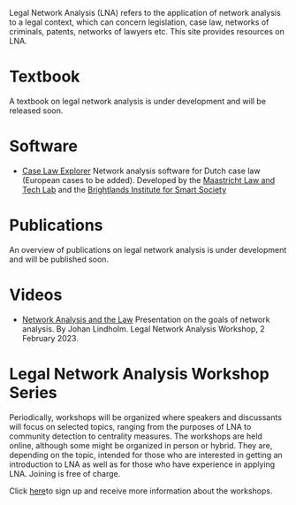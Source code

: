 Legal Network Analysis (LNA) refers to the application of network analysis to a legal context, which can concern legislation, case law, networks of criminals, patents, networks of lawyers etc. This site provides resources on LNA.

# Textbook
A textbook on legal network analysis is under development and will be released soon.

# Software
* [Case Law Explorer](https://maastrichtlawtech.github.io/case-explorer-ui/#/userguide/)
Network analysis software for Dutch case law (European cases to be added). Developed by the [Maastricht Law and Tech Lab](https://www.maastrichtuniversity.nl/about-um/faculties/law/research/law-and-tech-lab) and the [Brightlands Institute for Smart Society](https://www.biss-institute.com/) 

# Publications
An overview of publications on legal network analysis is under development and will be published soon.

# Videos
* [Network Analysis and the Law](https://play.umu.se/media/t/0_xvu5g1bd)
Presentation on the goals of network analysis. By Johan Lindholm. Legal Network Analysis Workshop, 2 February 2023.

# Legal Network Analysis Workshop Series
Periodically, workshops will be organized where speakers and discussants will focus on selected topics, ranging from the purposes of LNA to community detection to centrality measures. The workshops are held online, although some might be organized in person or hybrid. They are, depending on the topic, intended for those who are interested in getting an introduction to LNA as well as for those who have experience in applying LNA. Joining is free of charge.

Click [here](https://c.spotler.com/ct/m5/k1/EJJ7KbjBI1CR6ORcqYgaKOspc-5jsaq35vFth5Lo1pTSWaj2fuxModjZebh8-SW2/tHkiJ7wgyidPhXY)to sign up and receive more information about the workshops.
